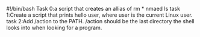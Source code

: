 #!/bin/bash
Task 0:a script that creates an allias of rm * nmaed ls
task 1:Create a script that prints hello user, where user is the current Linux user.
task 2:Add /action to the PATH. /action should be the last directory the shell looks into when looking for a program.
 
